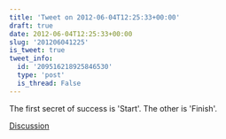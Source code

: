 ```yaml
---
title: 'Tweet on 2012-06-04T12:25:33+00:00'
draft: true
date: 2012-06-04T12:25:33+00:00
slug: '201206041225'
is_tweet: true
tweet_info:
  id: '209516218925846530'
  type: 'post'
  is_thread: False
---
```




The first secret of success is 'Start'. The other is 'Finish'.

[Discussion](https://x.com/sytelus/status/209516218925846530)
